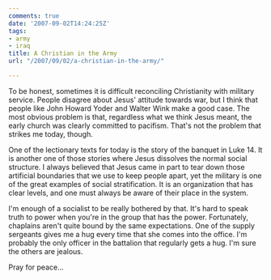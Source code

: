 ```yaml
---
comments: true
date: '2007-09-02T14:24:25Z'
tags:
- army
- iraq
title: A Christian in the Army
url: "/2007/09/02/a-christian-in-the-army/"

---
```

<p>To be honest, sometimes it is difficult reconciling Christianity with military service. People disagree about Jesus' attitude towards war, but I think that people like John Howard Yoder and Walter Wink make a good case. The most obvious problem is that, regardless what we think Jesus meant, the early church was clearly committed to pacifism. That's not the problem that strikes me today, though.</p>
<p>One of the lectionary texts for today is the story of the banquet in Luke 14. It is another one of those stories where Jesus dissolves the normal social structure. I always believed that Jesus came in part to tear down those artificial boundaries that we use to keep people apart, yet the military is one of the great examples of social stratification. It is an organization that has clear levels, and one must always be aware of their place in the system.</p>
<p>I'm enough of a socialist to be really bothered by that. It's hard to speak truth to power when you're in the group that has the power. Fortunately, chaplains aren't quite bound by the same expectations. One of the supply sergeants gives me a hug every time that she comes into the office. I'm probably the only officer in the battalion that regularly gets a hug. I'm sure the others are jealous.</p>
<p>Pray for peace...</p>
